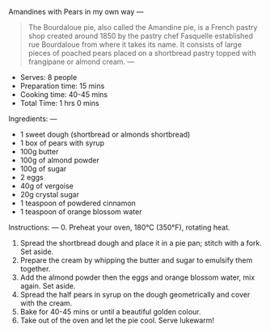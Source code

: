 Amandines with Pears in my own way
—
 > The Bourdaloue pie, also called the Amandine pie, is a French pastry shop created around 1850 by the pastry chef Fasquelle established rue Bourdaloue from where it takes its name. It consists of large pieces of poached pears placed on a shortbread pastry topped with frangipane or almond cream.
—

* Serves: 8 people
* Preparation time: 15 mins
* Cooking time: 40-45 mins
* Total Time: 1 hrs 0 mins

Ingredients:
—
* 1 sweet dough (shortbread or almonds shortbread)
* 1 box of pears with syrup
* 100g butter
* 100g of almond powder
* 100g of sugar
* 2 eggs
* 40g of vergoise
* 20g crystal sugar
* 1 teaspoon of powdered cinnamon
* 1 teaspoon of orange blossom water

Instructions:
—
0. Preheat your oven, 180°C (350°F), rotating heat.
1. Spread the shortbread dough and place it in a pie pan; stitch with a fork. Set aside.
2. Prepare the cream by whipping the butter and sugar to emulsify them together.
3. Add the almond powder then the eggs and orange blossom water, mix again. Set aside.
4. Spread the half pears in syrup on the dough geometrically and cover with the cream.
5. Bake for 40-45 mins or until a beautiful golden colour.
6. Take out of the oven and let the pie cool. Serve lukewarm!